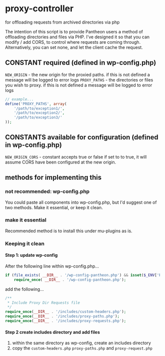 # proxy-controller
for offloading requests from archived directories via php 

The intention of this script is to provide Pantheon users a method of offloading directories and files via PHP. I've designed it so that you can modify / add CORS, to control where requests are coming through. Alternatively, you can set none, and let the client cache the request.

## CONSTANT required (defined in wp-config.php)
`NEW_ORIGIN` - the new origin for the proxied paths. if this is not defined a message will be logged to error logs
`PROXY_PATHS` - the directories or files you wish to proxy.  if this is not defined a message will be logged to error logs

```php
// example...
define('PROXY_PATHS', array(
    '/path/to/exception1/',
    '/path/to/exception2/',
    '/path/to/exception3/'
));
```

## CONSTANTS available for configuration (defined in wp-config.php)

`NEW_ORIGIN_CORS` - constant accepts true or false if set to to true, it will assume CORS have been configured at the new origin.
## methods for implementing this

### not recommended: wp-config.php
You could paste all components into wp-config.php, but I'd suggest one of two methods. Make it essential, or keep it clean.

### make it essential
Recommended method is to install this under mu-plugins as is.

### Keeping it clean

#### Step 1: update wp-config 
After the following line within wp-config.php...

```php
if (file_exists( __DIR__ . '/wp-config-pantheon.php') && isset($_ENV['PANTHEON_ENVIRONMENT'])) {
	require_once( __DIR__ . '/wp-config-pantheon.php');
```

add the following...

```php
/** 
 * Include Proxy Dir Requests file
 */
require_once(__DIR__ . '/includes/custom-headers.php');
require_once(__DIR__ . '/includes/proxy-paths.php');
require_once(__DIR__ . '/includes/proxy-requests.php');
```

#### Step 2 create includes directory and add files

1. within the same directory as wp-config, create an includes directory
2. copy the `custom-headers.php` `proxy-paths.php` and `proxy-request.php`
